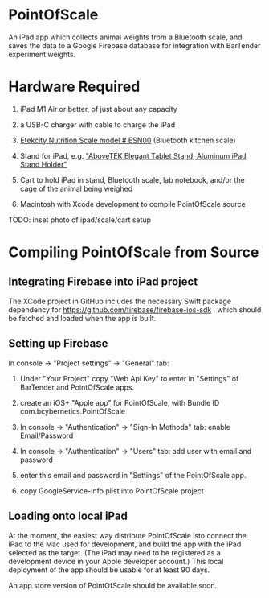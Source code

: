 # PointOfScale

An iPad app which collects animal weights from a Bluetooth scale, and saves the data to a Google Firebase database for integration with BarTender experiment weights.


# Hardware Required

1. iPad M1 Air or better, of just about any capacity

2. a USB-C charger with cable to charge the iPad

2. [Etekcity Nutrition Scale model # ESN00](https://www.amazon.com/Etekcity-Food-Kitchen-Scale/dp/B07FCZSC41) (Bluetooth kitchen scale)

3. Stand for iPad, e.g. ["AboveTEK Elegant Tablet Stand, Aluminum iPad Stand Holder"](https://www.amazon.com/dp/B01KW7LSQK)

4. Cart to hold iPad in stand, Bluetooth scale, lab notebook, and/or the cage of the animal being weighed

5. Macintosh with Xcode development to compile PointOfScale source

TODO: inset photo of ipad/scale/cart setup

# Compiling PointOfScale from Source

## Integrating Firebase into iPad project

The XCode project in GitHub includes the necessary Swift package dependency for https://github.com/firebase/firebase-ios-sdk , which should be fetched and loaded when the app is built.

## Setting up Firebase

In console -> "Project settings" -> "General" tab:

1. Under "Your Project" copy "Web Api Key" to enter in "Settings" of BarTender and PointOfScale apps.

2. create an iOS+ "Apple app" for PointOfScale, with Bundle ID com.bcybernetics.PointOfScale

3. In console -> "Authentication" -> "Sign-In Methods" tab:
    enable Email/Password

4. In console -> "Authentication" -> "Users" tab:
    add user with email and password 
   
4. enter this email and password in "Settings" of the PointOfScale app.

4. copy GoogleService-Info.plist into PointOfScale project

## Loading onto local iPad

At the moment, the easiest way distribute PointOfScale isto connect the  iPad to the Mac used for development,  and build the app with the iPad selected as the target. (The iPad may need to be registered as a development device in your Apple developer account.) This local deployment of the app should be usable for at least 90 days.

An app store version of PointOfScale should be available soon.